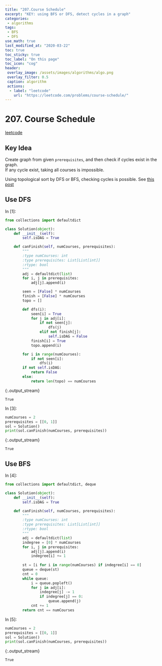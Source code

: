 ```yaml
---
title: "207.Course Schedule"
excerpt: "KEY: using BFS or DFS, detect cycles in a graph"
categories:
 - algorithms
tags:
 - BFS
 - DFS
use_math: true
last_modified_at: "2020-03-22"
toc: true
toc_sticky: true
toc_label: "On this page"
toc_icon: "cog"
header:
 overlay_image: /assets/images/algorithms/algo.png
 overlay_filter: 0.5
 caption: algorithm
 actions:
  - label: "leetcode"
    url: "https://leetcode.com/problems/course-schedule/"
---
```


# 207. Course Schedule

[leetcode](https://leetcode.com/problems/course-schedule/)

## Key Idea
Create graph from given `prerequisites`, and then check if cycles exist in the graph. <br>
If any cycle exist, taking all courses is impossible. <br>

Using topological sort by DFS or BFS, checking cycles is possible. See [this post](https://sungwookyoo.github.io/algorithms/TopologicalSort/)


## Use DFS

<div class="prompt input_prompt">
In&nbsp;[1]:
</div>

<div class="input_area" markdown="1">

```python
from collections import defaultdict

class Solution(object):
    def __init__(self):
        self.isDAG = True

    def canFinish(self, numCourses, prerequisites):
        """
        :type numCourses: int
        :type prerequisites: List[List[int]]
        :rtype: bool
        """
        adj = defaultdict(list)
        for i, j in prerequisites:
            adj[j].append(i)

        seen = [False] * numCourses
        finish = [False] * numCourses
        topo = []

        def dfs(i):
            seen[i] = True
            for j in adj[i]:
                if not seen[j]:
                    dfs(j)
                elif not finish[j]:
                    self.isDAG = False
            finish[i] = True
            topo.append(i)

        for i in range(numCourses):
            if not seen[i]:
                dfs(i)
        if not self.isDAG:
            return False
        else:
            return len(topo) == numCourses
```

</div>

{:.output_stream}

```
True

```

<div class="prompt input_prompt">
In&nbsp;[3]:
</div>

<div class="input_area" markdown="1">

```python
numCourses = 2
prerequisites = [[0, 1]]
sol = Solution()
print(sol.canFinish(numCourses, prerequisites))
```

</div>

{:.output_stream}

```
True

```

## Use BFS

<div class="prompt input_prompt">
In&nbsp;[4]:
</div>

<div class="input_area" markdown="1">

```python
from collections import defaultdict, deque

class Solution(object):
    def __init__(self):
        self.isDAG = True

    def canFinish(self, numCourses, prerequisites):
        """
        :type numCourses: int
        :type prerequisites: List[List[int]]
        :rtype: bool
        """
        adj = defaultdict(list)
        indegree = [0] * numCourses
        for i, j in prerequisites:
            adj[j].append(i)
            indegree[i] += 1
        
        st = [i for i in range(numCourses) if indegree[i] == 0]
        queue = deque(st)
        cnt = 0
        while queue:
            i = queue.popleft()
            for j in adj[i]:
                indegree[j] -= 1
                if indegree[j] == 0:
                    queue.append(j)
            cnt += 1
        return cnt == numCourses
```

</div>

<div class="prompt input_prompt">
In&nbsp;[5]:
</div>

<div class="input_area" markdown="1">

```python
numCourses = 2
prerequisites = [[0, 1]]
sol = Solution()
print(sol.canFinish(numCourses, prerequisites))
```

</div>

{:.output_stream}

```
True

```
